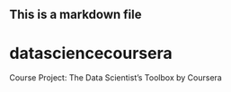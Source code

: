 ## This is a markdown file

datasciencecoursera
===================

Course Project: The Data Scientist’s Toolbox by Coursera
